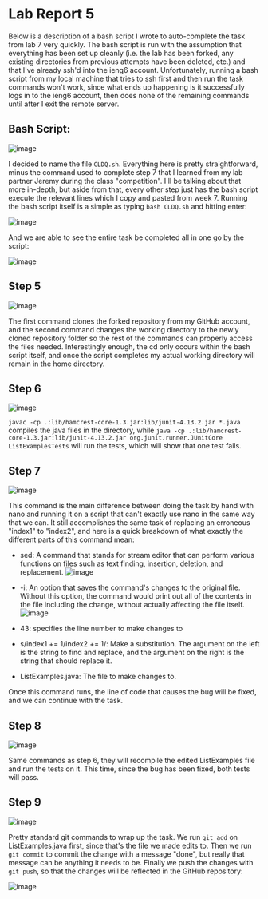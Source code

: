 # Lab Report 5
Below is a description of a bash script I wrote to auto-complete the task from lab 7 very quickly. The bash script is run with the assumption that everything has been set up cleanly (i.e. the lab has been forked, any existing directories from previous attempts have been deleted, etc.) and that I've already ssh'd into the ieng6 account. Unfortunately, running a bash script from my local machine that tries to ssh first and then run the task commands won't work, since what ends up happening is it successfully logs in to the ieng6 account, then does none of the remaining commands until after I exit the remote server.

## Bash Script:
![image](https://user-images.githubusercontent.com/110417482/224873793-50aca5e2-847b-49fe-92e2-fd87282c8628.png)

I decided to name the file `CLDQ.sh`. Everything here is pretty straightforward, minus the command used to complete step 7 that I learned from my lab partner Jeremy during the class "competition". I'll be talking about that more in-depth, but aside from that, every other step just has the bash script execute the relevant lines which I copy and pasted from week 7. Running the bash script itself is a simple as typing `bash CLDQ.sh` and hitting enter:

![image](https://user-images.githubusercontent.com/110417482/224873957-6d3cf34c-d22d-4977-a130-21793947cf28.png)

And we are able to see the entire task be completed all in one go by the script:

![image](https://user-images.githubusercontent.com/110417482/224874095-e4988654-6641-46d2-8d5f-351880105a78.png)

## Step 5
![image](https://user-images.githubusercontent.com/110417482/224872009-f3d3ed9a-d85c-44cf-b539-9012983ba55d.png)

The first command clones the forked repository from my GitHub account, and the second command changes the working directory to the newly cloned repository folder so the rest of the commands can properly access the files needed. Interestingly enough, the cd only occurs within the bash script itself, and once the script completes my actual working directory will remain in the home directory.

## Step 6
![image](https://user-images.githubusercontent.com/110417482/224872053-4d951b97-af40-4166-b0c2-31173377920e.png)

`javac -cp .:lib/hamcrest-core-1.3.jar:lib/junit-4.13.2.jar *.java` compiles the java files in the directory, while `java -cp .:lib/hamcrest-core-1.3.jar:lib/junit-4.13.2.jar org.junit.runner.JUnitCore ListExamplesTests` will run the tests, which will show that one test fails.

## Step 7
![image](https://user-images.githubusercontent.com/110417482/224873845-859fb6d9-0494-4b2a-8e8f-b9da41479116.png)

This command is the main difference between doing the task by hand with nano and running it on a script that can't exactly use nano in the same way that we can. It still accomplishes the same task of replacing an erroneous "index1" to "index2", and here is a quick breakdown of what exactly the different parts of this command mean:
* sed: A command that stands for stream editor that can perform various functions on files such as text finding, insertion, deletion, and replacement.
![image](https://user-images.githubusercontent.com/110417482/224879019-3002783c-3198-4199-9f28-827237a3a5f0.png)

* -i: An option that saves the command's changes to the original file. Without this option, the command would print out all of the contents in the file including the change, without actually affecting the file itself.
![image](https://user-images.githubusercontent.com/110417482/224879041-02c28a72-e0b0-46d8-b01f-e97a8ef42d86.png)

* 43: specifies the line number to make changes to
* s/index1 += 1/index2 += 1/: Make a substitution. The argument on the left is the string to find and replace, and the argument on the right is the string that should replace it.
* ListExamples.java: The file to make changes to.

Once this command runs, the line of code that causes the bug will be fixed, and we can continue with the task.


## Step 8
![image](https://user-images.githubusercontent.com/110417482/224872161-18e7d68e-7dd5-4985-86b5-9ce700f59081.png)

Same commands as step 6, they will recompile the edited ListExamples file and run the tests on it. This time, since the bug has been fixed, both tests will pass.

## Step 9
![image](https://user-images.githubusercontent.com/110417482/224872145-a3f989d8-499f-4d5a-a3c2-5b915091efce.png)

Pretty standard git commands to wrap up the task. We run `git add` on ListExamples.java first, since that's the file we made edits to. Then we run `git commit` to commit the change with a message "done", but really that message can be anything it needs to be. Finally we push the changes with `git push`, so that the changes will be reflected in the GitHub repository:

![image](https://user-images.githubusercontent.com/110417482/224877826-0bbc793a-238c-4602-9da7-4ff545798f79.png)

